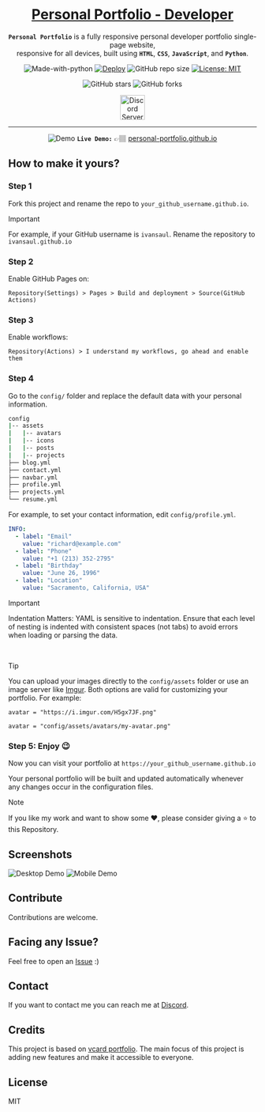 <!-- markdownlint-disable MD033 MD036 MD041 MD045 MD046 -->
<div align="center">

<h1 style="border-bottom: none">
    <b><a href="https://ivansaul.github.io/personal-portfolio">Personal Portfolio - Developer</a></b>
</h1>

**`Personal Portfolio`** is a fully responsive personal developer portfolio single-page website, <br/>
responsive for all devices, built using **`HTML`**, **`CSS`**, **`JavaScript`**, and **`Python`**.

![Made-with-python](https://img.shields.io/badge/Made%20with-Python-orange)
[![Deploy](https://github.com/ivansaul/personal-portfolio/actions/workflows/deploy.yml/badge.svg)](https://github.com/ivansaul/personal-portfolio/actions/workflows/deploy.yml)
![GitHub repo size](https://img.shields.io/github/repo-size/ivansaul/personal-portfolio)
[![License: MIT](https://img.shields.io/badge/License-MIT-yellow.svg)](https://opensource.org/licenses/MIT)

![GitHub stars][github-stars]
![GitHub forks][github-forks]

<a href="https://discord.gg/tDvybtJ7y9">
    <img alt="Discord Server" height="50" src="https://cdn.jsdelivr.net/npm/@intergrav/devins-badges@3/assets/cozy/social/discord-plural_vector.svg">
</a>

</div>

---

<div align="center">

![Demo][demo]
**`Live Demo:`** 👉🏽 [personal-portfolio.github.io][devfolio]

</div>

## **How to make it yours?**

### Step 1

Fork this project and rename the repo to `your_github_username.github.io`.

> [!IMPORTANT]
> For example, if your GitHub username is `ivansaul`. Rename the repository to `ivansaul.github.io`

### Step 2

Enable GitHub Pages on:

`Repository(Settings) > Pages > Build and deployment > Source(GitHub Actions)`

### Step 3

Enable workflows:

`Repository(Actions) > I understand my workflows, go ahead and enable them`

### Step 4

Go to the `config/` folder and replace the default data with your personal information.

```bash
config
|-- assets
|   |-- avatars
|   |-- icons
|   |-- posts
|   |-- projects
├── blog.yml
├── contact.yml
├── navbar.yml
├── profile.yml
├── projects.yml
└── resume.yml
```

For example, to set your contact information, edit `config/profile.yml`.

```yml
INFO:
  - label: "Email"
    value: "richard@example.com"
  - label: "Phone"
    value: "+1 (213) 352-2795"
  - label: "Birthday"
    value: "June 26, 1996"
  - label: "Location"
    value: "Sacramento, California, USA"
```

> [!IMPORTANT]
> Indentation Matters: YAML is sensitive to indentation. Ensure that each level of nesting is indented with consistent spaces (not tabs) to avoid errors when loading or parsing the data.

<br/>

> [!TIP]
> You can upload your images directly to the `config/assets` folder or use an image server like [Imgur][imgur]. Both options are valid for customizing your portfolio. For example:
>
> `avatar = "https://i.imgur.com/H5gx7JF.png"`
>
> `avatar = "config/assets/avatars/my-avatar.png"`

### Step 5: Enjoy 😉

Now you can visit your portfolio at `https://your_github_username.github.io`

Your personal portfolio will be built and updated automatically whenever any changes occur in the configuration files.

> [!NOTE]
> If you like my work and want to show some ❤️, please consider giving a ⭐️ to this Repository.

## Screenshots

![Desktop Demo][desktop-screenshot]
![Mobile Demo][mobile-screenshot]

## Contribute

Contributions are welcome.

## Facing any Issue?

Feel free to open an [Issue][issue] :)

## Contact

If you want to contact me you can reach me at [Discord][discord].

## Credits

This project is based on [vcard portfolio][vcard]. The main focus of this project is adding new features and make it accessible to everyone.

## License

MIT

[vcard]: https://github.com/codewithsadee/vcard-personal-portfolio
[devfolio]: https://ivansaul.github.io/personal-portfolio
[demo]: https://raw.githubusercontent.com/ivansaul/demos/master/python/personal-portfolio-demo.gif
[discord]: https://discord.com/users/744755977684779038
[issue]: https://github.com/ivansaul/personal-portfolio/issues
[github-stars]: https://img.shields.io/github/stars/ivansaul/personal-portfolio?style=social
[github-forks]: https://img.shields.io/github/forks/ivansaul/personal-portfolio?style=social
[desktop-screenshot]: https://i.imgur.com/xKkMSwR.png
[mobile-screenshot]: https://i.imgur.com/G1A1nBu.png
[imgur]: https://imgur.com

